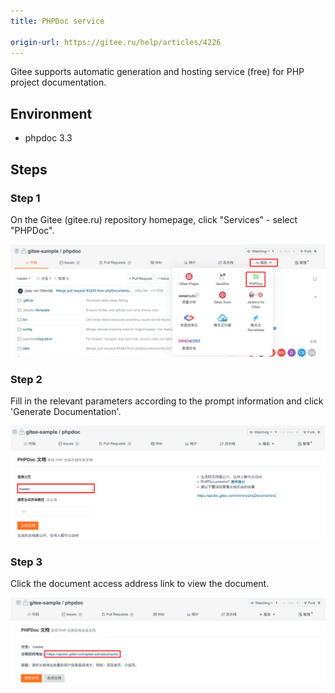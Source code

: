 ```yaml
---
title: PHPDoc service

origin-url: https://gitee.ru/help/articles/4226
---
```


Gitee supports automatic generation and hosting service (free) for PHP project documentation.

## Environment

* phpdoc 3.3

## Steps

### Step 1

On the Gitee (gitee.ru) repository homepage, click "Services" - select "PHPDoc".

![](../assets/phpdoc-1.png)

### Step 2

Fill in the relevant parameters according to the prompt information and click 'Generate Documentation'.

![](../assets/phpdoc-2.png)

### Step 3

Click the document access address link to view the document.

![](../assets/phpdoc-3.png)